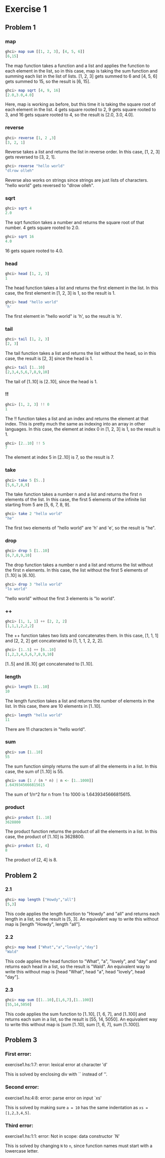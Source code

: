# Exercise 1
## Problem 1
### map
```haskell
ghci> map sum [[1, 2, 3], [4, 5, 6]]
[6,15]
```
The map function takes a function and a list and applies the function to each element in the list, so in this case, map is taking the sum function and summing each list in the list of lists. [1, 2, 3] gets summed to 6 and [4, 5, 6] gets summed to 15, so the result is [6, 15].
```haskell
ghci> map sqrt [4, 9, 16]
[2.0,3.0,4.0]
```
Here, map is working as before, but this time it is taking the square root of each element in the list. 4 gets square rooted to 2, 9 gets square rooted to 3, and 16 gets square rooted to 4, so the result is [2.0, 3.0, 4.0].
### reverse
```haskell
ghci> reverse [1, 2 ,3]
[3, 2, 1]
```
Reverse takes a list and returns the list in reverse order. In this case, [1, 2, 3] gets reversed to [3, 2, 1].
```haskell
ghci> reverse "hello world"
"dlrow olleh"
```
Reverse also works on strings since strings are just lists of characters. "hello world" gets reversed to "dlrow olleh".
### sqrt
```haskell
ghci> sqrt 4
2.0
```
The sqrt function takes a number and returns the square root of that number. 4 gets square rooted to 2.0.
```haskell
ghci> sqrt 16
4.0
```
16 gets square rooted to 4.0.
### head
```haskell
ghci> head [1, 2, 3]
1
```
The head function takes a list and returns the first element in the list. In this case, the first element in [1, 2, 3] is 1, so the result is 1.
```haskell
ghci> head "hello world"
'h'
```
The first element in "hello world" is 'h', so the result is 'h'.
### tail
```haskell
ghci> tail [1, 2, 3]
[2, 3]
```
The tail function takes a list and returns the list without the head, so in this case, the result is [2, 3] since the head is 1. 
```haskell
ghci> tail [1..10]
[2,3,4,5,6,7,8,9,10]
```
The tail of [1..10] is [2..10], since the head is 1.
### !!
```haskell
ghci> [1, 2, 3] !! 0
1
```
The !! function takes a list and an index and returns the element at that index. This is pretty much the same as indexing into an array in other languages. In this case, the element at index 0 in [1, 2, 3] is 1, so the result is 1.
```haskell
ghci> [2..10] !! 5
7
```
The element at index 5 in [2..10] is 7, so the result is 7.
### take
```haskell
ghci> take 5 [5..]
[5,6,7,8,9]
```
The take function takes a number n and a list and returns the first n elements of the list. In this case, the first 5 elements of the infinite list starting from 5 are [5, 6, 7, 8, 9].
```haskell
ghci> take 2 "hello world"
"he"
```
The first two elements of "hello world" are 'h' and 'e', so the result is "he".
### drop
```haskell
ghci> drop 5 [1..10]
[6,7,8,9,10]
```
The drop function takes a number n and a list and returns the list without the first n elements. In this case, the list without the first 5 elements of [1..10] is [6..10].
```haskell
ghci> drop 3 "hello world"
"lo world"
```
"hello world" without the first 3 elements is "lo world".
### ++
```haskell
ghci> [1, 1, 1] ++ [2, 2, 2]
[1,1,1,2,2,2]
```
The ++ function takes two lists and concatenates them. In this case, [1, 1, 1] and [2, 2, 2] get concatenated to [1, 1, 1, 2, 2, 2].
```haskell
ghci> [1..5] ++ [6..10]
[1,2,3,4,5,6,7,8,9,10]
```
[1..5] and [6..10] get concatenated to [1..10].
### length
```haskell
ghci> length [1..10]
10
```
The length function takes a list and returns the number of elements in the list. In this case, there are 10 elements in [1..10].

```haskell
ghci> length "hello world"
11
```
There are 11 characters in "hello world".
### sum
```haskell
ghci> sum [1..10]
55
```
The sum function simply returns the sum of all the elements in a list. In this case, the sum of [1..10] is 55.
```haskell
ghci> sum [1 / (n * n) | n <- [1..1000]]
1.6439345666815615
```
The sum of 1/n^2 for n from 1 to 1000 is 1.6439345666815615.
### product
```haskell
ghci> product [1..10]
3628800
```
The product function returns the product of all the elements in a list. In this case, the product of [1..10] is 3628800.
```haskell
ghci> product [2, 4]
8
```
The product of [2, 4] is 8.
## Problem 2
### 2.1
```haskell
ghci> map length ["Howdy","all"]
[5,3]
```
This code applies the length function to "Howdy" and "all" and returns each length in a list, so the result is [5, 3]. An equivalent way to write this without map is [length "Howdy", length "all"].
### 2.2
```haskell
ghci> map head ["What","a","lovely","day"]
"Wald"
```
This code applies the head function to "What", "a", "lovely", and "day" and returns each head in a list, so the result is "Wald". An equivalent way to write this without map is [head "What", head "a", head "lovely", head "day"].
### 2.3
```haskell
ghci> map sum [[1..10],[1,6,7],[1..100]]
[55,14,5050]
```
This code applies the sum function to [1..10], [1, 6, 7], and [1..100] and returns each sum in a list, so the result is [55, 14, 5050]. An equivalent way to write this without map is [sum [1..10], sum [1, 6, 7], sum [1..100]].
## Problem 3
### First error:
exercise1.hs:1:7: error: lexical error at character 'd'

This is solved by enclosing div with `` instead of ''.
### Second error:
exercise1.hs:4:8: error: parse error on input `xs'

This is solved by making sure `a = 10` has the same indentation as `xs = [1,2,3,4,5]`.
### Third error:
exercise1.hs:1:1: error: Not in scope: data constructor `N'

This is solved by changing `N` to `n`, since function names must start with a lowercase letter.